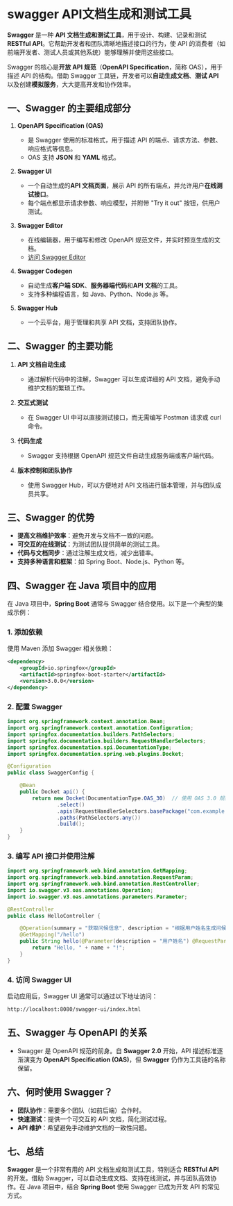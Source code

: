 # swagger API文档生成和测试工具

**Swagger** 是一种 **API 文档生成和测试工具**，用于设计、构建、记录和测试 **RESTful API**。它帮助开发者和团队清晰地描述接口的行为，使 API 的消费者（如前端开发者、测试人员或其他系统）能够理解并使用这些接口。

Swagger 的核心是**开放 API 规范**（**OpenAPI Specification**，简称 OAS），用于描述 API 的结构。借助 Swagger 工具链，开发者可以**自动生成文档**、**测试 API** 以及创建**模拟服务**，大大提高开发和协作效率。

## 一、Swagger 的主要组成部分

1. **OpenAPI Specification (OAS)**  
      - 是 Swagger 使用的标准格式，用于描述 API 的端点、请求方法、参数、响应格式等信息。
      - OAS 支持 **JSON** 和 **YAML** 格式。

2. **Swagger UI**  
      - 一个自动生成的**API 文档页面**，展示 API 的所有端点，并允许用户**在线测试接口**。
      - 每个端点都显示请求参数、响应模型，并附带 "Try it out" 按钮，供用户测试。

3. **Swagger Editor**  
      - 在线编辑器，用于编写和修改 OpenAPI 规范文件，并实时预览生成的文档。
      - [访问 Swagger Editor](https://editor.swagger.io)

4. **Swagger Codegen**  
      - 自动生成**客户端 SDK**、**服务器端代码**和**API 文档**的工具。
      - 支持多种编程语言，如 Java、Python、Node.js 等。

5. **Swagger Hub**  
      - 一个云平台，用于管理和共享 API 文档，支持团队协作。

## 二、Swagger 的主要功能

1. **API 文档自动生成**  
      - 通过解析代码中的注解，Swagger 可以生成详细的 API 文档，避免手动维护文档的繁琐工作。

2. **交互式测试**  
      - 在 Swagger UI 中可以直接测试接口，而无需编写 Postman 请求或 curl 命令。

3. **代码生成**  
      - Swagger 支持根据 OpenAPI 规范文件自动生成服务端或客户端代码。

4. **版本控制和团队协作**  
      - 使用 Swagger Hub，可以方便地对 API 文档进行版本管理，并与团队成员共享。

## 三、Swagger 的优势

- **提高文档维护效率**：避免开发与文档不一致的问题。
- **可交互的在线测试**：为测试团队提供简单的测试工具。
- **代码与文档同步**：通过注解生成文档，减少出错率。
- **支持多种语言和框架**：如 Spring Boot、Node.js、Python 等。

## 四、Swagger 在 Java 项目中的应用

在 Java 项目中，**Spring Boot** 通常与 Swagger 结合使用。以下是一个典型的集成示例：

### 1. 添加依赖  

使用 Maven 添加 Swagger 相关依赖：

```xml
<dependency>
    <groupId>io.springfox</groupId>
    <artifactId>springfox-boot-starter</artifactId>
    <version>3.0.0</version>
</dependency>
```

### 2. 配置 Swagger

```java
import org.springframework.context.annotation.Bean;
import org.springframework.context.annotation.Configuration;
import springfox.documentation.builders.PathSelectors;
import springfox.documentation.builders.RequestHandlerSelectors;
import springfox.documentation.spi.DocumentationType;
import springfox.documentation.spring.web.plugins.Docket;

@Configuration
public class SwaggerConfig {

    @Bean
    public Docket api() {
        return new Docket(DocumentationType.OAS_30)  // 使用 OAS 3.0 规范
                .select()
                .apis(RequestHandlerSelectors.basePackage("com.example.api"))  // 定义扫描的包
                .paths(PathSelectors.any())
                .build();
    }
}
```

### 3. 编写 API 接口并使用注解

```java
import org.springframework.web.bind.annotation.GetMapping;
import org.springframework.web.bind.annotation.RequestParam;
import org.springframework.web.bind.annotation.RestController;
import io.swagger.v3.oas.annotations.Operation;
import io.swagger.v3.oas.annotations.parameters.Parameter;

@RestController
public class HelloController {

    @Operation(summary = "获取问候信息", description = "根据用户姓名生成问候信息")
    @GetMapping("/hello")
    public String hello(@Parameter(description = "用户姓名") @RequestParam String name) {
        return "Hello, " + name + "!";
    }
}
```

### 4. 访问 Swagger UI

启动应用后，Swagger UI 通常可以通过以下地址访问：

```bash
http://localhost:8080/swagger-ui/index.html
```

## 五、Swagger 与 OpenAPI 的关系

- Swagger 是 OpenAPI 规范的前身。自 **Swagger 2.0** 开始，API 描述标准逐渐演变为 **OpenAPI Specification (OAS)**，但 **Swagger** 仍作为工具链的名称保留。

## 六、何时使用 Swagger？

- **团队协作**：需要多个团队（如前后端）合作时。
- **快速测试**：提供一个可交互的 API 文档，简化测试过程。
- **API 维护**：希望避免手动维护文档的一致性问题。

## 七、总结

**Swagger** 是一个非常有用的 API 文档生成和测试工具，特别适合 **RESTful API** 的开发。借助 Swagger，可以自动生成文档、支持在线测试，并与团队高效协作。在 Java 项目中，结合 **Spring Boot** 使用 Swagger 已成为开发 API 的常见方式。
